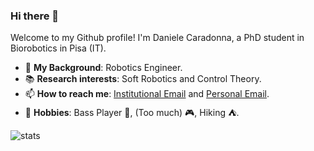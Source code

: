 ### Hi there 👋
Welcome to my Github profile! I'm Daniele Caradonna, a PhD student in Biorobotics in Pisa (IT).

- :school_satchel: **My Background**: Robotics Engineer.
- :books: **Research interests**: Soft Robotics and Control Theory. 
- 📫 **How to reach me**:  [Institutional Email](mailto:Daniele.Caradonna@santannapisa.it) and [Personal Email](mailto:danele.caradonna@gmail.com).
- 🗻 **Hobbies**: Bass Player 🎸, (Too much) 🎮, Hiking ⛺.


<!-- ![stats](https://github-readme-stats.vercel.app/api/top-langs/?username=Elektron97&theme=dark) -->
![stats](https://github-readme-stats.vercel.app/api/top-langs/?username=save-xx&theme=dark)

<!--
**Elektron97/Elektron97** is a ✨ _special_ ✨ repository because its `README.md` (this file) appears on your GitHub profile.

Here are some ideas to get you started:

- 🔭 I’m currently working on ...
- 🌱 I’m currently learning ...
- 👯 I’m looking to collaborate on ...
- 🤔 I’m looking for help with ...
- 💬 Ask me about ...
- 📫 How to reach me: ...
- 😄 Pronouns: ...
- ⚡ Fun fact: ...
-->
